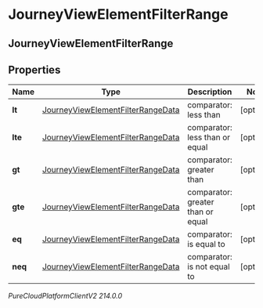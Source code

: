 # JourneyViewElementFilterRange

## JourneyViewElementFilterRange

## Properties

|Name | Type | Description | Notes|
|------------ | ------------- | ------------- | -------------|
| **lt** | [JourneyViewElementFilterRangeData](JourneyViewElementFilterRangeData) | comparator: less than | [optional] |
| **lte** | [JourneyViewElementFilterRangeData](JourneyViewElementFilterRangeData) | comparator: less than or equal | [optional] |
| **gt** | [JourneyViewElementFilterRangeData](JourneyViewElementFilterRangeData) | comparator: greater than | [optional] |
| **gte** | [JourneyViewElementFilterRangeData](JourneyViewElementFilterRangeData) | comparator: greater than or equal | [optional] |
| **eq** | [JourneyViewElementFilterRangeData](JourneyViewElementFilterRangeData) | comparator: is equal to | [optional] |
| **neq** | [JourneyViewElementFilterRangeData](JourneyViewElementFilterRangeData) | comparator: is not equal to | [optional] |



_PureCloudPlatformClientV2 214.0.0_
